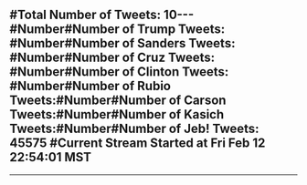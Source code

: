 #Total Number of Tweets: 10---
#Number#Number of Trump Tweets: #Number#Number of Sanders Tweets: #Number#Number of Cruz Tweets: #Number#Number of Clinton Tweets: #Number#Number of Rubio Tweets:#Number#Number of Carson Tweets:#Number#Number of Kasich Tweets:#Number#Number of Jeb! Tweets: 45575
#Current Stream Started at Fri Feb 12 22:54:01 MST
---
---
